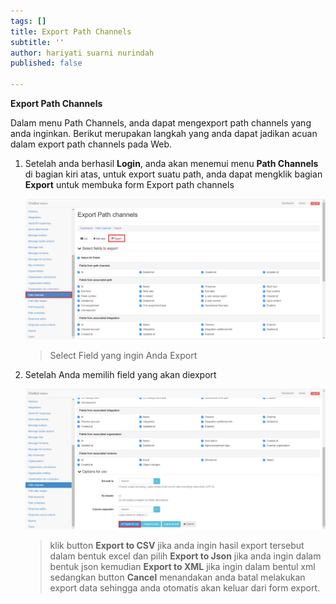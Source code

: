 ```yaml
---
tags: []
title: Export Path Channels
subtitle: ''
author: hariyati suarni nurindah
published: false

---
```

**Export Path Channels**

Dalam menu Path Channels, anda dapat mengexport path channels yang anda inginkan. Berikut merupakan langkah yang anda dapat jadikan acuan dalam export path channels pada Web.

1. Setelah anda berhasil **Login**, anda akan menemui menu **Path Channels** di bagian kiri atas, untuk export suatu path, anda dapat mengklik bagian **Export** untuk membuka form Export path channels

   ![](/uploads/pathchannels3.PNG)

   > Select Field yang ingin Anda Export
2. Setelah Anda memilih field yang akan diexport

   ![](/uploads/pathchannels4.PNG)

   > klik button **Export to CSV** jika anda ingin hasil export tersebut dalam bentuk excel dan pilih **Export to Json** jika anda ingin dalam bentuk json kemudian **Export to XML** jika ingin dalam bentul xml sedangkan button **Cancel** menandakan anda batal melakukan export data sehingga anda otomatis akan keluar dari form export.